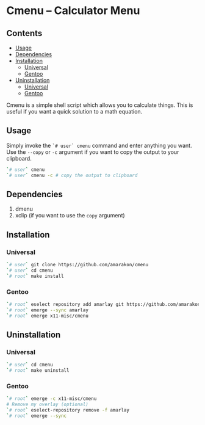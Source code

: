 Cmenu – Calculator Menu
================

## Contents

-   [Usage](#usage)
-   [Dependencies](#dependencies)
-   [Installation](#installation)
    -   [Universal](#universal)
    -   [Gentoo](#gentoo)
-   [Uninstallation](#uninstallation)
    -   [Universal](#universal-1)
    -   [Gentoo](#gentoo-1)

Cmenu is a simple shell script which allows you to calculate things.
This is useful if you want a quick solution to a math equation.

## Usage

Simply invoke the `` `# user` cmenu `` command and enter anything you
want. Use the `--copy` or `-c` argument if you want to copy the output
to your clipboard.

``` sh
`# user` cmenu
`# user` cmenu -c # copy the output to clipboard
```

## Dependencies

1.  dmenu
2.  xclip (if you want to use the `copy` argument)

## Installation

### Universal

``` sh
`# user` git clone https://github.com/amarakon/cmenu
`# user` cd cmenu
`# root` make install
```

### Gentoo

``` sh
`# root` eselect repository add amarlay git https://github.com/amarakon/amarlay
`# root` emerge --sync amarlay
`# root` emerge x11-misc/cmenu
```

## Uninstallation

### Universal

``` sh
`# user` cd cmenu
`# root` make uninstall
```

### Gentoo

``` sh
`# root` emerge -c x11-misc/cmenu
# Remove my overlay (optional)
`# root` eselect-repository remove -f amarlay
`# root` emerge --sync
```

